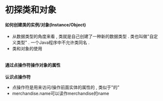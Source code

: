 # 初探类和对象

#### 如何创建类的实例/对象\(Instance/Object\)

* 从数据类型的角度来看 , 类就是自己创建了一种新的数据类型 . 类也叫做"自定义类型" . 一个Java程序中不允许类同名 . 
* 类和对象的使用

```

```

#### 通过点操作符操作对象的属性

**认识点操作符**

* 点操作符是用来访问/操作前面实体的属性的 , 类似于"的"
* merchandise.name可以读作merchandise的name



